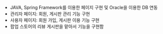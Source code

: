 - JAVA, Spring Framework를 이용한 페이지 구현 및 Oracle을 이용한 DB 연동
- 관리자 페이지: 회원, 게시판 관리 기능 구현
- 사용자 페이지: 회원 가입, 게시판 이용 기능 구현
- 팝업 스토어의 리뷰 게시판을 맡아서 기능을 구현함
